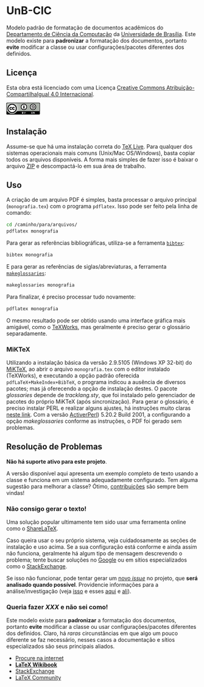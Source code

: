 # UnB-CIC #

Modelo padrão de formatação de documentos acadêmicos do [Departamento de Ciência da Computação](https://www.cic.unb.br) da [Universidade de Brasília](https://www.unb.br). Este modelo existe para **padronizar** a formatação dos documentos, portanto **evite** modificar a classe ou usar configurações/pacotes diferentes dos definidos.


## Licença ##

Esta obra está licenciado com uma Licença [Creative Commons Atribuição-CompartilhaIgual 4.0 Internacional](http://creativecommons.org/licenses/by-sa/4.0/deed.pt_BR).

![Licença Creative Commons](img/cc.png?raw=true )


## Instalação ##

Assume-se que há uma instalação correta do [TeX Live](https://www.tug.org/texlive/). Para qualquer dos sistemas operacionais mais comuns (Unix/Mac OS/Windows), basta copiar todos os arquivos disponíveis. A forma mais simples de fazer isso é baixar o arquivo [ZIP](https://github.com/UnB-CIC/Monografia/archive/master.zip) e descompactá-lo em sua área de trabalho.


## Uso ##

A criação de um arquivo PDF é simples, basta processar o arquivo principal (`monografia.tex`) com o programa `pdflatex`. Isso pode ser feito pela linha de comando:

```bash
cd /caminho/para/arquivos/
pdflatex monografia
```

Para gerar as referências bibliográficas, utiliza-se a ferramenta [`bibtex`](http://www.bibtex.org/):

```bash
bibtex monografia
```

E para gerar as referências de siglas/abreviaturas, a ferramenta [`makeglossaries`](https://www.ctan.org/pkg/glossaries):

```bash
makeglossaries monografia
```

Para finalizar, é preciso processar tudo novamente:

```bash
pdflatex monografia
```

O mesmo resultado pode ser obtido usando uma interface gráfica mais amigável, como o [TeXWorks](http://www.tug.org/texworks/), mas geralmente é preciso gerar o glossário separadamente.


### MiKTeX ###

Utilizando a instalação básica da versão 2.9.5105 (Windows XP 32-bit) do [MiKTeX](http://miktex.org/), ao abrir o arquivo ```monografia.tex``` com o editor instalado (TeXWorks), e executando a opção padrão oferecida ```pdfLaTeX+MakeIndex+BibTeX```, o programa indicou a ausência de diversos pacotes; mas já oferecendo a opção de instalação destes. O pacote _glossaries_ depende de _tracklang.sty_, que foi instalado pelo gerenciador de pacotes do próprio MiKTeX (após sincronização). Para gerar o glossário, é preciso instalar PERL e realizar alguns ajustes, há instruções muito claras [neste link](http://latex-community.org/know-how/latex/55-latex-general/263-glossaries-nomenclature-lists-of-symbols-and-acronyms#makeglossaries). Com a versão [ActiverPerl](http://www.activestate.com/activeperl)) 5.20.2 Build 2001, a configurando a opção _makeglossaries_ conforme as instruções, o PDF foi gerado sem problemas.


## Resolução de Problemas ##

**Não há suporte ativo para este projeto**.


A versão disponível aqui apresenta um exemplo completo de texto usando a classe e funciona em um sistema adequadamente configurado. Tem alguma sugestão para melhorar a classe? Ótimo, [contribuições](http://imasters.com.br/desenvolvimento/como-contribuir-com-um-projeto-no-github) são sempre bem vindas!


### Não consigo gerar o texto! ###

Uma solução popular ultimamente tem sido usar uma ferramenta online como o [ShareLaTeX](http://pt.sharelatex.com).

Caso queira usar o seu próprio sistema, veja cuidadosamente as seções de instalação e uso acima. Se a sua configuração está conforme e ainda assim não funciona, geralmente há algum tipo de mensagem descrevendo o problema; tente buscar soluções no [Google](https://www.google.com) ou em sítios especializados como o [StackExchange](http://tex.stackexchange.com).

Se isso não funcionar, pode tentar gerar um [novo _issue_](https://github.com/UnB-CIC/Monografia/issues/new) no projeto, que **será analisado quando possível**. Providencie informações para a análise/investigação (veja [isso](http://wiki.python.org.br/ComoFazerPerguntasInteligentes) e esses [aqui](http://meta.tex.stackexchange.com/questions/228/ive-just-been-asked-to-write-a-minimal-example-what-is-that) e [ali](http://meta.tex.stackexchange.com/a/3301)).


### Queria fazer _XXX_ e não sei como! ###

Este modelo existe para **padronizar** a formatação dos documentos, portanto **evite** modificar a classe ou usar configurações/pacotes diferentes dos definidos. Claro, há _raras_ circunstâncias em que algo um pouco diferente se faz necessário, nesses casos a documentação e sítios especializados são seus principais aliados.

  * [Procure na internet](http://bfy.tw/9AHK)
  * [**LaTeX Wikibook**](https://en.wikibooks.org/wiki/LaTeX/)
  * [StackExchange](http://tex.stackexchange.com)
  * [LaTeX Community](http://www.latex-community.org)
